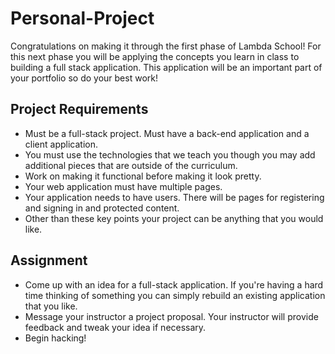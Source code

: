 # Personal-Project

Congratulations on making it through the first phase of Lambda School!  For this next phase you will be applying the concepts you learn in class to building a full stack application.  This application will be an important part of your portfolio so do your best work!  

## Project Requirements

* Must be a full-stack project.  Must have a back-end application and a client application.
* You must use the technologies that we teach you though you may add additional pieces that are outside of the curriculum.
* Work on making it functional before making it look pretty.
* Your web application must have multiple pages.
* Your application needs to have users.  There will be pages for registering and signing in and protected content.
* Other than these key points your project can be anything that you would like.


## Assignment

* Come up with an idea for a full-stack application.  If you're having a hard time thinking of something you can simply rebuild an existing application that you like.
* Message your instructor a project proposal.  Your instructor will provide feedback and tweak your idea if necessary.
* Begin hacking!
